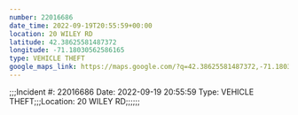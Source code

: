 ```yaml
---
number: 22016686
date_time: 2022-09-19T20:55:59+00:00
location: 20 WILEY RD
latitude: 42.38625581487372
longitude: -71.18030562586165
type: VEHICLE THEFT
google_maps_link: https://maps.google.com/?q=42.38625581487372,-71.18030562586165
---
```


;;;Incident #: 22016686   Date: 2022-09-19 20:55:59   Type: VEHICLE THEFT;;;Location: 20 WILEY RD;;;;;;
